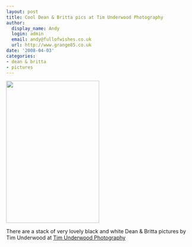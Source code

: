 ```yaml
---
layout: post
title: Cool Dean & Britta pics at Tim Underwood Photography
author:
  display_name: Andy
  login: admin
  email: andy@fullofwishes.co.uk
  url: http://www.grange85.co.uk
date: '2008-04-03'
categories:
- dean & britta
- pictures
---
```

<div class="imagebox-a"><a href='http://tim-underwood.com/main.php?show=Dean_Britta'><img src="https://media.fullofwishes.co.uk/ahfow/uploads/2008/04/db6-small.jpg" alt="" title="db6-small" width="250" height="381" class="alignnone size-full wp-image-649" /></a></div>
<p>There are a stack of very lovely black and white Dean & Britta pictures by Tim Underwood at <a href="http://tim-underwood.com/main.php?show=Dean_Britta">Tim Underwood Photography</a></p>
<p><br clear="all"/></p>
